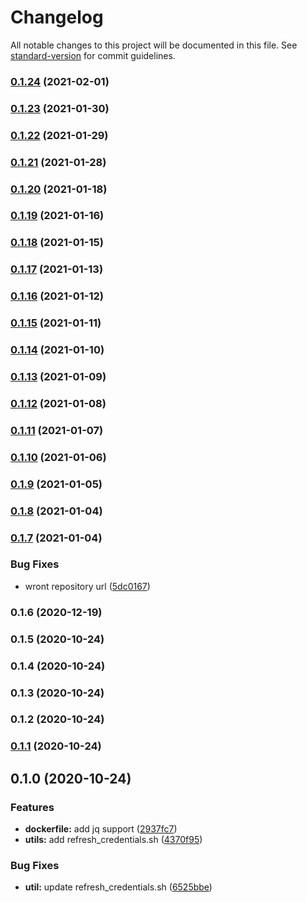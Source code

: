 # Changelog

All notable changes to this project will be documented in this file. See [standard-version](https://github.com/conventional-changelog/standard-version) for commit guidelines.

### [0.1.24](https://github.com/pahud/cdk-ssm-parameter-store/compare/v0.1.23...v0.1.24) (2021-02-01)

### [0.1.23](https://github.com/pahud/cdk-ssm-parameter-store/compare/v0.1.22...v0.1.23) (2021-01-30)

### [0.1.22](https://github.com/pahud/cdk-ssm-parameter-store/compare/v0.1.21...v0.1.22) (2021-01-29)

### [0.1.21](https://github.com/pahud/cdk-ssm-parameter-store/compare/v0.1.20...v0.1.21) (2021-01-28)

### [0.1.20](https://github.com/pahud/cdk-ssm-parameter-store/compare/v0.1.19...v0.1.20) (2021-01-18)

### [0.1.19](https://github.com/pahud/cdk-ssm-parameter-store/compare/v0.1.18...v0.1.19) (2021-01-16)

### [0.1.18](https://github.com/pahud/cdk-ssm-parameter-store/compare/v0.1.17...v0.1.18) (2021-01-15)

### [0.1.17](https://github.com/pahud/cdk-ssm-parameter-store/compare/v0.1.16...v0.1.17) (2021-01-13)

### [0.1.16](https://github.com/pahud/cdk-ssm-parameter-store/compare/v0.1.15...v0.1.16) (2021-01-12)

### [0.1.15](https://github.com/pahud/cdk-ssm-parameter-store/compare/v0.1.14...v0.1.15) (2021-01-11)

### [0.1.14](https://github.com/pahud/cdk-ssm-parameter-store/compare/v0.1.13...v0.1.14) (2021-01-10)

### [0.1.13](https://github.com/pahud/cdk-ssm-parameter-store/compare/v0.1.12...v0.1.13) (2021-01-09)

### [0.1.12](https://github.com/pahud/cdk-ssm-parameter-store/compare/v0.1.11...v0.1.12) (2021-01-08)

### [0.1.11](https://github.com/pahud/cdk-ssm-parameter-store/compare/v0.1.10...v0.1.11) (2021-01-07)

### [0.1.10](https://github.com/pahud/cdk-ssm-parameter-store/compare/v0.1.9...v0.1.10) (2021-01-06)

### [0.1.9](https://github.com/pahud/cdk-ssm-parameter-store/compare/v0.1.8...v0.1.9) (2021-01-05)

### [0.1.8](https://github.com/pahud/cdk-ssm-parameter-store/compare/v0.1.7...v0.1.8) (2021-01-04)

### [0.1.7](https://github.com/pahud/cdk-ssm-parameter-store/compare/v0.1.6...v0.1.7) (2021-01-04)


### Bug Fixes

* wront repository url ([5dc0167](https://github.com/pahud/cdk-ssm-parameter-store/commit/5dc0167c66a5dea8646f0c61dba4357d2239d085))

### 0.1.6 (2020-12-19)

### 0.1.5 (2020-10-24)

### 0.1.4 (2020-10-24)

### 0.1.3 (2020-10-24)

### 0.1.2 (2020-10-24)

### [0.1.1](https://github.com/pahud/gitpod-workspace/compare/v0.1.0...v0.1.1) (2020-10-24)

## 0.1.0 (2020-10-24)


### Features

* **dockerfile:** add jq support ([2937fc7](https://github.com/pahud/gitpod-workspace/commit/2937fc7b73d60d0722b60cd764d9f1f788efb5a5))
* **utils:** add refresh_credentials.sh ([4370f95](https://github.com/pahud/gitpod-workspace/commit/4370f953067f948e2e5567d04f82406277140feb))


### Bug Fixes

* **util:** update refresh_credentials.sh ([6525bbe](https://github.com/pahud/gitpod-workspace/commit/6525bbe97aa53ca0c01847ea60a5fe77f7cadf43))
